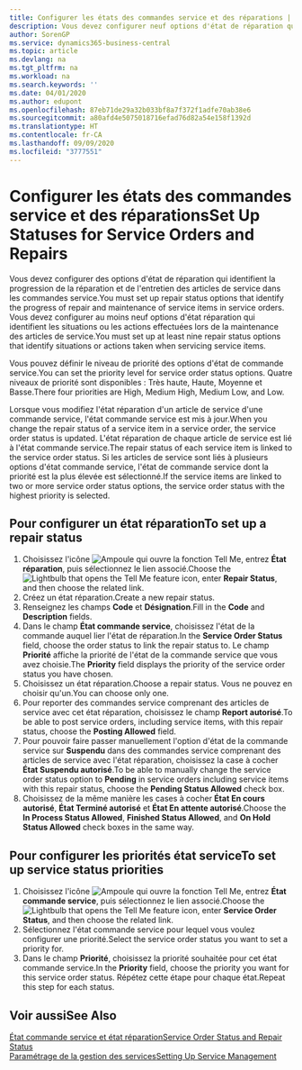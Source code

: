 ```yaml
---
title: Configurer les états des commandes service et des réparations | Microsoft Docs
description: Vous devez configurer neuf options d'état de réparation qui identifient la progression de la réparation et de l'entretien des articles de service dans les commandes service.
author: SorenGP
ms.service: dynamics365-business-central
ms.topic: article
ms.devlang: na
ms.tgt_pltfrm: na
ms.workload: na
ms.search.keywords: ''
ms.date: 04/01/2020
ms.author: edupont
ms.openlocfilehash: 87eb71de29a32b033bf8a7f372f1adfe70ab38e6
ms.sourcegitcommit: a80afd4e5075018716efad76d82a54e158f1392d
ms.translationtype: HT
ms.contentlocale: fr-CA
ms.lasthandoff: 09/09/2020
ms.locfileid: "3777551"
---
```

# <a name="set-up-statuses-for-service-orders-and-repairs"></a><span data-ttu-id="71c30-103">Configurer les états des commandes service et des réparations</span><span class="sxs-lookup"><span data-stu-id="71c30-103">Set Up Statuses for Service Orders and Repairs</span></span>
<span data-ttu-id="71c30-104">Vous devez configurer des options d'état de réparation qui identifient la progression de la réparation et de l'entretien des articles de service dans les commandes service.</span><span class="sxs-lookup"><span data-stu-id="71c30-104">You must set up repair status options that identify the progress of repair and maintenance of service items in service orders.</span></span> <span data-ttu-id="71c30-105">Vous devez configurer au moins neuf options d'état réparation qui identifient les situations ou les actions effectuées lors de la maintenance des articles de service.</span><span class="sxs-lookup"><span data-stu-id="71c30-105">You must set up at least nine repair status options that identify situations or actions taken when servicing service items.</span></span>  

<span data-ttu-id="71c30-106">Vous pouvez définir le niveau de priorité des options d'état de commande service.</span><span class="sxs-lookup"><span data-stu-id="71c30-106">You can set the priority level for service order status options.</span></span> <span data-ttu-id="71c30-107">Quatre niveaux de priorité sont disponibles : Très haute, Haute, Moyenne et Basse.</span><span class="sxs-lookup"><span data-stu-id="71c30-107">There four priorities are High, Medium High, Medium Low, and Low.</span></span>  

<span data-ttu-id="71c30-108">Lorsque vous modifiez l'état réparation d'un article de service d'une commande service, l'état commande service est mis à jour.</span><span class="sxs-lookup"><span data-stu-id="71c30-108">When you change the repair status of a service item in a service order, the service order status is updated.</span></span> <span data-ttu-id="71c30-109">L'état réparation de chaque article de service est lié à l'état commande service.</span><span class="sxs-lookup"><span data-stu-id="71c30-109">The repair status of each service item is linked to the service order status.</span></span> <span data-ttu-id="71c30-110">Si les articles de service sont liés à plusieurs options d'état commande service, l'état de commande service dont la priorité est la plus élevée est sélectionné.</span><span class="sxs-lookup"><span data-stu-id="71c30-110">If the service items are linked to two or more service order status options, the service order status with the highest priority is selected.</span></span>  

## <a name="to-set-up-a-repair-status"></a><span data-ttu-id="71c30-111">Pour configurer un état réparation</span><span class="sxs-lookup"><span data-stu-id="71c30-111">To set up a repair status</span></span>  
1. <span data-ttu-id="71c30-112">Choisissez l'icône ![Ampoule qui ouvre la fonction Tell Me](media/ui-search/search_small.png "Dites-moi ce que vous voulez faire"), entrez **État réparation**, puis sélectionnez le lien associé.</span><span class="sxs-lookup"><span data-stu-id="71c30-112">Choose the ![Lightbulb that opens the Tell Me feature](media/ui-search/search_small.png "Tell me what you want to do") icon, enter **Repair Status**, and then choose the related link.</span></span>
2. <span data-ttu-id="71c30-113">Créez un état réparation.</span><span class="sxs-lookup"><span data-stu-id="71c30-113">Create a new repair status.</span></span>  
3. <span data-ttu-id="71c30-114">Renseignez les champs **Code** et **Désignation**.</span><span class="sxs-lookup"><span data-stu-id="71c30-114">Fill in the **Code** and **Description** fields.</span></span>  
4. <span data-ttu-id="71c30-115">Dans le champ **État commande service**, choisissez l'état de la commande auquel lier l'état de réparation.</span><span class="sxs-lookup"><span data-stu-id="71c30-115">In the **Service Order Status** field, choose the order status to link the repair status to.</span></span> <span data-ttu-id="71c30-116">Le champ **Priorité** affiche la priorité de l'état de la commande service que vous avez choisie.</span><span class="sxs-lookup"><span data-stu-id="71c30-116">The **Priority** field displays the priority of the service order status you have chosen.</span></span>  
5. <span data-ttu-id="71c30-117">Choisissez un état réparation.</span><span class="sxs-lookup"><span data-stu-id="71c30-117">Choose a repair status.</span></span> <span data-ttu-id="71c30-118">Vous ne pouvez en choisir qu'un.</span><span class="sxs-lookup"><span data-stu-id="71c30-118">You can choose only one.</span></span>  
6. <span data-ttu-id="71c30-119">Pour reporter des commandes service comprenant des articles de service avec cet état réparation, choisissez le champ **Report autorisé**.</span><span class="sxs-lookup"><span data-stu-id="71c30-119">To be able to post service orders, including service items, with this repair status, choose the **Posting Allowed** field.</span></span>  
7. <span data-ttu-id="71c30-120">Pour pouvoir faire passer manuellement l'option d'état de la commande service sur **Suspendu** dans des commandes service comprenant des articles de service avec l'état réparation, choisissez la case à cocher **État Suspendu autorisé**.</span><span class="sxs-lookup"><span data-stu-id="71c30-120">To be able to manually change the service order status option to **Pending** in service orders including service items with this repair status, choose the **Pending Status Allowed** check box.</span></span>  
8. <span data-ttu-id="71c30-121">Choisissez de la même manière les cases à cocher **État En cours autorisé**, **État Terminé autorisé** et **État En attente autorisé**.</span><span class="sxs-lookup"><span data-stu-id="71c30-121">Choose the **In Process Status Allowed**, **Finished Status Allowed**, and **On Hold Status Allowed** check boxes in the same way.</span></span>
  
## <a name="to-set-up-service-status-priorities"></a><span data-ttu-id="71c30-122">Pour configurer les priorités état service</span><span class="sxs-lookup"><span data-stu-id="71c30-122">To set up service status priorities</span></span>  
1. <span data-ttu-id="71c30-123">Choisissez l'icône ![Ampoule qui ouvre la fonction Tell Me](media/ui-search/search_small.png "Dites-moi ce que vous voulez faire"), entrez **État commande service**, puis sélectionnez le lien associé.</span><span class="sxs-lookup"><span data-stu-id="71c30-123">Choose the ![Lightbulb that opens the Tell Me feature](media/ui-search/search_small.png "Tell me what you want to do") icon, enter **Service Order Status**, and then choose the related link.</span></span>  
2. <span data-ttu-id="71c30-124">Sélectionnez l'état commande service pour lequel vous voulez configurer une priorité.</span><span class="sxs-lookup"><span data-stu-id="71c30-124">Select the service order status you want to set a priority for.</span></span>  
3. <span data-ttu-id="71c30-125">Dans le champ **Priorité**, choisissez la priorité souhaitée pour cet état commande service.</span><span class="sxs-lookup"><span data-stu-id="71c30-125">In the **Priority** field, choose the priority you want for this service order status.</span></span> <span data-ttu-id="71c30-126">Répétez cette étape pour chaque état.</span><span class="sxs-lookup"><span data-stu-id="71c30-126">Repeat this step for each status.</span></span>  

## <a name="see-also"></a><span data-ttu-id="71c30-127">Voir aussi</span><span class="sxs-lookup"><span data-stu-id="71c30-127">See Also</span></span>  
[<span data-ttu-id="71c30-128">État commande service et état réparation</span><span class="sxs-lookup"><span data-stu-id="71c30-128">Service Order Status and Repair Status</span></span>](service-service-order-status-and-repair-status.md)  
[<span data-ttu-id="71c30-129">Paramétrage de la gestion des services</span><span class="sxs-lookup"><span data-stu-id="71c30-129">Setting Up Service Management</span></span>](service-setup-service.md)  
